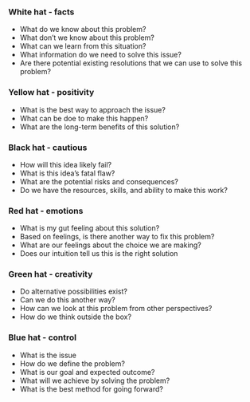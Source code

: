 ### White hat - facts

- What do we know about this problem?
- What don’t we know about this problem?
- What can we learn from this situation?
- What information do we need to solve this issue?
- Are there potential existing resolutions that we can use to solve this problem?

### Yellow hat - positivity

- What is the best way to approach the issue?
- What can be doe to make this happen?
- What are the long-term benefits of this solution?

### Black hat - cautious

- How will this idea likely fail?
- What is this idea’s fatal flaw?
- What are the potential risks and consequences?
- Do we have the resources, skills, and ability to make this work?

### Red hat - emotions

- What is my gut feeling about this solution?
- Based on feelings, is there another way to fix this problem?
- What are our feelings about the choice we are making?
- Does our intuition tell us this is the right solution

### Green hat - creativity

- Do alternative possibilities exist?
- Can we do this another way?
- How can we look at this problem from other perspectives?
- How do we think outside the box?

### Blue hat - control

- What is the issue
- How do we define the problem?
- What is our goal and expected outcome?
- What will we achieve by solving the problem?
- What is the best method for going forward?
